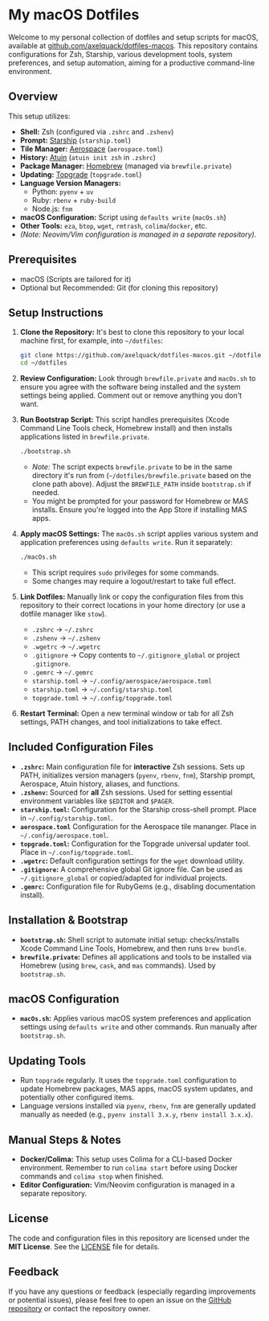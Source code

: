 # My macOS Dotfiles

Welcome to my personal collection of dotfiles and setup scripts for macOS, available at [github.com/axelquack/dotfiles-macos](https://github.com/axelquack/dotfiles-macos). This repository contains configurations for Zsh, Starship, various development tools, system preferences, and setup automation, aiming for a productive command-line environment.

## Overview

This setup utilizes:

*   **Shell:** Zsh (configured via `.zshrc` and `.zshenv`)
*   **Prompt:** [Starship](https://github.com/starship/starship) (`starship.toml`)
*   **Tile Manager:** [Aerospace](https://github.com/nikitabobko/AeroSpace) (`aerospace.toml`)
*   **History:** [Atuin](https://github.com/atuinsh/atuin) (`atuin init zsh` in `.zshrc`)
*   **Package Manager:** [Homebrew](https://brew.sh/) (managed via `brewfile.private`)
*   **Updating:** [Topgrade](https://github.com/topgrade-rs/topgrade) (`topgrade.toml`)
*   **Language Version Managers:**
    *   Python: `pyenv` + `uv`
    *   Ruby: `rbenv` + `ruby-build`
    *   Node.js: `fnm`
*   **macOS Configuration:** Script using `defaults write` (`macOs.sh`)
*   **Other Tools:** `eza`, `btop`, `wget`, `rmtrash`, `colima`/`docker`, etc.
*   *(Note: Neovim/Vim configuration is managed in a separate repository).*

## Prerequisites

*   macOS (Scripts are tailored for it)
*   Optional but Recommended: Git (for cloning this repository)

## Setup Instructions

1.  **Clone the Repository:** It's best to clone this repository to your local machine first, for example, into `~/dotfiles`:
    ```bash
    git clone https://github.com/axelquack/dotfiles-macos.git ~/dotfiles
    cd ~/dotfiles
    ```

2.  **Review Configuration:** Look through `brewfile.private` and `macOs.sh` to ensure you agree with the software being installed and the system settings being applied. Comment out or remove anything you don't want.

3.  **Run Bootstrap Script:** This script handles prerequisites (Xcode Command Line Tools check, Homebrew install) and then installs applications listed in `brewfile.private`.
    ```bash
    ./bootstrap.sh
    ```
    *   *Note:* The script expects `brewfile.private` to be in the same directory it's run from (`~/dotfiles/brewfile.private` based on the clone path above). Adjust the `BREWFILE_PATH` inside `bootstrap.sh` if needed.
    *   You might be prompted for your password for Homebrew or MAS installs. Ensure you're logged into the App Store if installing MAS apps.

4.  **Apply macOS Settings:** The `macOs.sh` script applies various system and application preferences using `defaults write`. Run it separately:
    ```bash
    ./macOs.sh
    ```
    *   This script requires `sudo` privileges for some commands.
    *   Some changes may require a logout/restart to take full effect.

5.  **Link Dotfiles:** Manually link or copy the configuration files from this repository to their correct locations in your home directory (or use a dotfile manager like `stow`).
    *   `.zshrc` -> `~/.zshrc`
    *   `.zshenv` -> `~/.zshenv`
    *   `.wgetrc` -> `~/.wgetrc`
    *   `.gitignore` -> Copy contents to `~/.gitignore_global` or project `.gitignore`.
    *   `.gemrc` -> `~/.gemrc`
    *   `starship.toml` -> `~/.config/aerospace/aerospace.toml`
    *   `starship.toml` -> `~/.config/starship.toml`
    *   `topgrade.toml` -> `~/.config/topgrade.toml`

6.  **Restart Terminal:** Open a new terminal window or tab for all Zsh settings, PATH changes, and tool initializations to take effect.

## Included Configuration Files

*   **`.zshrc`:** Main configuration file for **interactive** Zsh sessions. Sets up PATH, initializes version managers (`pyenv`, `rbenv`, `fnm`), Starship prompt, Aerospace, Atuin history, aliases, and functions.
*   **`.zshenv`:** Sourced for **all** Zsh sessions. Used for setting essential environment variables like `$EDITOR` and `$PAGER`.
*   **`starship.toml`:** Configuration for the Starship cross-shell prompt. Place in `~/.config/starship.toml`.
*   **`aerospace.toml`** Configuration for the Aerospace tile mananger. Place in `~/.config/aerospace.toml`.
*   **`topgrade.toml`:** Configuration for the Topgrade universal updater tool. Place in `~/.config/topgrade.toml`.
*   **`.wgetrc`:** Default configuration settings for the `wget` download utility.
*   **`.gitignore`:** A comprehensive global Git ignore file. Can be used as `~/.gitignore_global` or copied/adapted for individual projects.
*   **`.gemrc`:** Configuration file for RubyGems (e.g., disabling documentation install).

## Installation & Bootstrap

*   **`bootstrap.sh`:** Shell script to automate initial setup: checks/installs Xcode Command Line Tools, Homebrew, and then runs `brew bundle`.
*   **`brewfile.private`:** Defines all applications and tools to be installed via Homebrew (using `brew`, `cask`, and `mas` commands). Used by `bootstrap.sh`.

## macOS Configuration

*   **`macOs.sh`:** Applies various macOS system preferences and application settings using `defaults write` and other commands. Run manually after `bootstrap.sh`.

## Updating Tools

*   Run `topgrade` regularly. It uses the `topgrade.toml` configuration to update Homebrew packages, MAS apps, macOS system updates, and potentially other configured items.
*   Language versions installed via `pyenv`, `rbenv`, `fnm` are generally updated manually as needed (e.g., `pyenv install 3.x.y`, `rbenv install 3.x.x`).

## Manual Steps & Notes

*   **Docker/Colima:** This setup uses Colima for a CLI-based Docker environment. Remember to run `colima start` before using Docker commands and `colima stop` when finished.
*   **Editor Configuration:** Vim/Neovim configuration is managed in a separate repository.

## License

The code and configuration files in this repository are licensed under the **MIT License**. See the [LICENSE](LICENSE.md) file for details.

## Feedback

If you have any questions or feedback (especially regarding improvements or potential issues), please feel free to open an issue on the [GitHub repository](https://github.com/axelquack/dotfiles-macos) or contact the repository owner.
